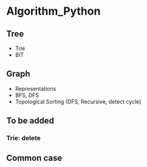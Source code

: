 # Algorithm_Python

## Tree
- Trie
- BIT

## Graph
- Representations
- BFS, DFS
- Topological Sorting (DFS, Recursive, detect cycle)

## To be added
### Trie: delete

## Common case
